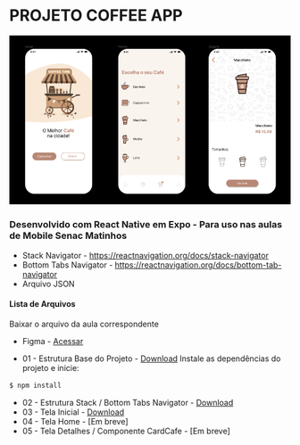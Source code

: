 # PROJETO COFFEE APP
<div align="center"><img src="https://github.com/BrunoWuo/CoffeeApp/blob/main/CoffeeApp.png" width=640></div>

### Desenvolvido com React Native em Expo  - Para uso nas aulas de Mobile Senac Matinhos
* Stack Navigator - https://reactnavigation.org/docs/stack-navigator
* Bottom Tabs Navigator - https://reactnavigation.org/docs/bottom-tab-navigator
* Arquivo JSON

#### Lista de Arquivos
Baixar o arquivo da aula correspondente

* Figma - [Acessar](https://www.figma.com/design/bcInapaaF8GUxbH47EmQ1C/Coffee-App---Design?m=auto&t=QrtzsWcSQfpTDbpM-6)

* 01 - Estrutura Base do Projeto - [Download](https://github.com/BrunoWuo/CoffeeApp/archive/refs/heads/01EstruturaBase.zip)
  Instale as dependências do projeto e inicie:
```sh
$ npm install
```

* 02 - Estrutura Stack / Bottom Tabs Navigator - [Download](https://github.com/BrunoWuo/CoffeeApp/archive/refs/heads/02Navegacao.zip)
* 03 - Tela Inicial - [Download](https://github.com/BrunoWuo/CoffeeApp/archive/refs/heads/03TelaInitial.zip)
* 04 - Tela Home - [Em breve]
* 05 - Tela Detalhes / Componente CardCafe - [Em breve]

  




